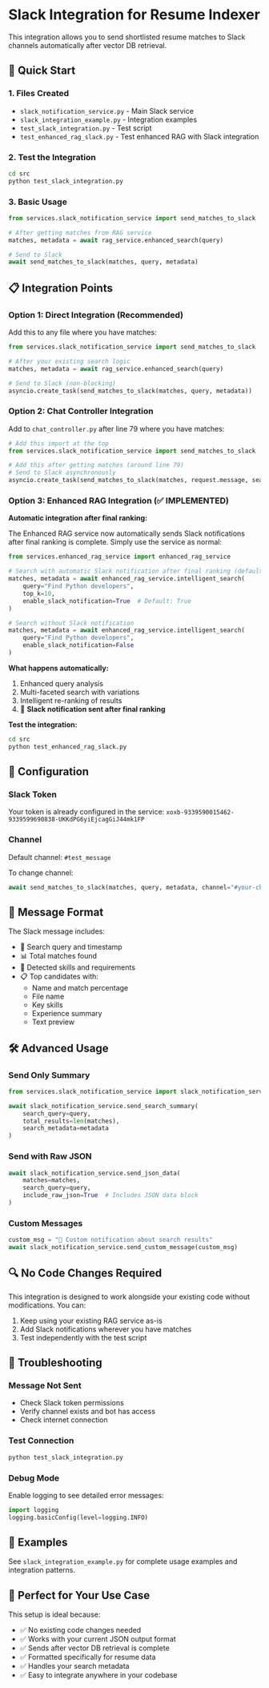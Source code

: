 # Slack Integration for Resume Indexer

This integration allows you to send shortlisted resume matches to Slack channels automatically after vector DB retrieval.

## 🚀 Quick Start

### 1. Files Created

- `slack_notification_service.py` - Main Slack service
- `slack_integration_example.py` - Integration examples
- `test_slack_integration.py` - Test script
- `test_enhanced_rag_slack.py` - Test enhanced RAG with Slack integration

### 2. Test the Integration

```bash
cd src
python test_slack_integration.py
```

### 3. Basic Usage

```python
from services.slack_notification_service import send_matches_to_slack

# After getting matches from RAG service
matches, metadata = await rag_service.enhanced_search(query)

# Send to Slack
await send_matches_to_slack(matches, query, metadata)
```

## 📋 Integration Points

### Option 1: Direct Integration (Recommended)

Add this to any file where you have matches:

```python
from services.slack_notification_service import send_matches_to_slack

# After your existing search logic
matches, metadata = await rag_service.enhanced_search(query)

# Send to Slack (non-blocking)
asyncio.create_task(send_matches_to_slack(matches, query, metadata))
```

### Option 2: Chat Controller Integration

Add to `chat_controller.py` after line 79 where you have matches:

```python
# Add this import at the top
from services.slack_notification_service import send_matches_to_slack

# Add this after getting matches (around line 79)
# Send to Slack asynchronously
asyncio.create_task(send_matches_to_slack(matches, request.message, search_metadata))
```

### Option 3: Enhanced RAG Integration (✅ IMPLEMENTED)

**Automatic integration after final ranking:**

The Enhanced RAG service now automatically sends Slack notifications after final ranking is complete. Simply use the service as normal:

```python
from services.enhanced_rag_service import enhanced_rag_service

# Search with automatic Slack notification after final ranking (default)
matches, metadata = await enhanced_rag_service.intelligent_search(
    query="Find Python developers",
    top_k=10,
    enable_slack_notification=True  # Default: True
)

# Search without Slack notification
matches, metadata = await enhanced_rag_service.intelligent_search(
    query="Find Python developers",
    enable_slack_notification=False
)
```

**What happens automatically:**

1. Enhanced query analysis
2. Multi-faceted search with variations
3. Intelligent re-ranking of results
4. 🚀 **Slack notification sent after final ranking**

**Test the integration:**

```bash
cd src
python test_enhanced_rag_slack.py
```

## 🔧 Configuration

### Slack Token

Your token is already configured in the service:
`xoxb-9339590015462-9339599690838-UKKdPG6yiEjcagGiJ44mk1FP`

### Channel

Default channel: `#test_message`

To change channel:

```python
await send_matches_to_slack(matches, query, metadata, channel="#your-channel")
```

## 📱 Message Format

The Slack message includes:

- 🎯 Search query and timestamp
- 📊 Total matches found
- 🔧 Detected skills and requirements
- 📋 Top candidates with:
  - Name and match percentage
  - File name
  - Key skills
  - Experience summary
  - Text preview

## 🛠️ Advanced Usage

### Send Only Summary

```python
from services.slack_notification_service import slack_notification_service

await slack_notification_service.send_search_summary(
    search_query=query,
    total_results=len(matches),
    search_metadata=metadata
)
```

### Send with Raw JSON

```python
await slack_notification_service.send_json_data(
    matches=matches,
    search_query=query,
    include_raw_json=True  # Includes JSON data block
)
```

### Custom Messages

```python
custom_msg = "🎯 Custom notification about search results"
await slack_notification_service.send_custom_message(custom_msg)
```

## 🔍 No Code Changes Required

This integration is designed to work alongside your existing code without modifications. You can:

1. Keep using your existing RAG service as-is
2. Add Slack notifications wherever you have matches
3. Test independently with the test script

## 🐛 Troubleshooting

### Message Not Sent

- Check Slack token permissions
- Verify channel exists and bot has access
- Check internet connection

### Test Connection

```bash
python test_slack_integration.py
```

### Debug Mode

Enable logging to see detailed error messages:

```python
import logging
logging.basicConfig(level=logging.INFO)
```

## 📝 Examples

See `slack_integration_example.py` for complete usage examples and integration patterns.

## 🎯 Perfect for Your Use Case

This setup is ideal because:

- ✅ No existing code changes needed
- ✅ Works with your current JSON output format
- ✅ Sends after vector DB retrieval is complete
- ✅ Formatted specifically for resume data
- ✅ Handles your search metadata
- ✅ Easy to integrate anywhere in your codebase
